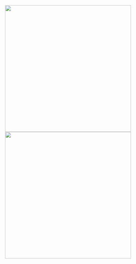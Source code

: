 <div align="center">
           <img width=400 src='https://github-readme-streak-stats.herokuapp.com/?user=chisei00&theme=vue-dark&hide_border=true' />
           <img width=400 src='https://github-readme-stats.vercel.app/api/top-langs/?username=chisei00&theme=vue-dark&show_icons=true&hide_border=true&layout=compact' />
        </div>  

<!--
- 👋 Hi, I’m @chisei00
- 👀 I’m interested in ...
- 🌱 I’m currently learning ...
- 💞️ I’m looking to collaborate on ...
- 📫 How to reach me ...
- 😄 Pronouns: ...
- ⚡ Fun fact: ...

chisei00/chisei00 is a ✨ special ✨ repository because its `README.md` (this file) appears on your GitHub profile.
You can click the Preview link to take a look at your changes.
--->
